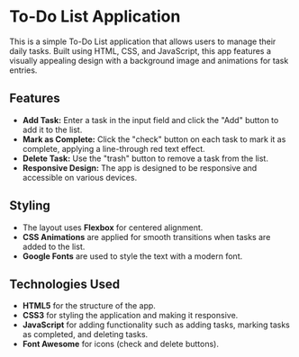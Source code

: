 # To-Do List Application

This is a simple To-Do List application that allows users to manage their daily tasks. Built using HTML, CSS, and JavaScript, this app features a visually appealing design with a background image and animations for task entries.

## Features

- **Add Task:** Enter a task in the input field and click the "Add" button to add it to the list.
- **Mark as Complete:** Click the "check" button on each task to mark it as complete, applying a line-through red text effect.
- **Delete Task:** Use the "trash" button to remove a task from the list.
- **Responsive Design:** The app is designed to be responsive and accessible on various devices.

## Styling

- The layout uses **Flexbox** for centered alignment.
- **CSS Animations** are applied for smooth transitions when tasks are added to the list.
- **Google Fonts** are used to style the text with a modern font.

## Technologies Used

- **HTML5** for the structure of the app.
- **CSS3** for styling the application and making it responsive.
- **JavaScript** for adding functionality such as adding tasks, marking tasks as completed, and deleting tasks.
- **Font Awesome** for icons (check and delete buttons).

